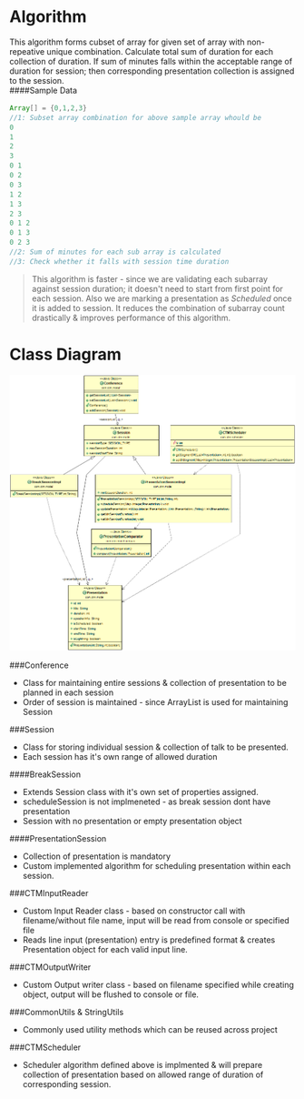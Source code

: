 # Algorithm
This algorithm forms cubset of array for given set of array with non-repeative unique combination. Calculate total sum of duration for each collection of duration. If sum of minutes falls within the acceptable range of duration for session; then corresponding presentation collection is assigned to the session.  
####Sample Data

```java
Array[] = {0,1,2,3}  
//1: Subset array combination for above sample array whould be
0  
1  
2  
3  
0 1  
0 2  
0 3  
1 2  
1 3  
2 3  
0 1 2  
0 1 3  
0 2 3  
//2: Sum of minutes for each sub array is calculated
//3: Check whether it falls with session time duration
```
>This algorithm is faster - since we are validating each subarray against session duration; it doesn't need to start from first point for each session. Also we are marking a presentation as *Scheduled* once it is added to session. It reduces the combination of subarray count drastically & improves performance of this algorithm.  


# Class Diagram

![Alt text](src/main/resources/CTMUml.png?raw=true "Class Diagram")

###Conference
* Class for maintaining entire sessions & collection of presentation to be planned in each session
* Order of session is maintained - since ArrayList is used for maintaining Session

###Session
* Class for storing individual session & collection of talk to be presented.
* Each session has it's own range of allowed duration 

####BreakSession
* Extends Session class with it's own set of properties assigned.
* scheduleSession is not implmeneted - as break session dont have presentation
* Session with no presentation or empty presentation object

####PresentationSession
* Collection of presentation is mandatory
* Custom implemented algorithm for scheduling presentation within each session.

###CTMInputReader
* Custom Input Reader class - based on constructor call with filename/without file name, input will be read from console or specified file
* Reads line input (presentation) entry is predefined format & creates Presentation object for each valid input line.

###CTMOutputWriter
* Custom Output writer class - based on filename specified while creating object, output will be flushed to console or file.

###CommonUtils & StringUtils
* Commonly used utility methods which can be reused across project

###CTMScheduler
* Scheduler algorithm defined above is implmented & will prepare collection of presentation based on allowed range of duration of corresponding session.
